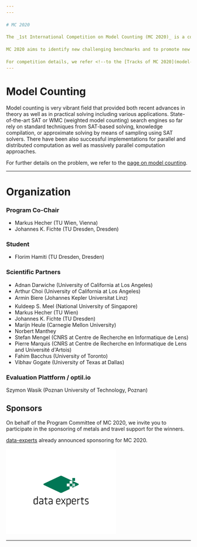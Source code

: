 ```yaml
---
---

# MC 2020

The _1st International Competition on Model Counting (MC 2020)_ is a competition to deepen the relationship between latest theoretical and practical development on the various model counting problems and their practical applications. It targets the problem of counting the number of models of a Boolean formula. 

MC 2020 aims to identify new challenging benchmarks and to promote new solvers for the problem as well as to compare them with state-of-the-art solvers. The MC 2020 follows a direction in the community of constraint solving, where already many competitions have been organized such as on [ASP](https://sites.google.com/view/aspcomp2019/) (7 editions), [CSP](http://xcsp.org/competition) (19 editions), [SAT](http://sat-race-2019.ciirc.cvut.cz/) (19 editions), [SMT](https://smt-comp.github.io/2019/) (14 editions), [MaxSAT](https://maxsat-evaluations.github.io/2019/) Evaluation (13 editions), [QBF](http://www.qbflib.org/) (8 editions).

For competition details, we refer <!--to the [Tracks of MC 2020](model-counting-competition.md) and--> to the [Submission Information](dates).
---
```



# Model Counting

<!-- ---

## Field of Research -->

Model counting is very vibrant field that provided both recent advances in theory as well as in practical solving including various applications. State-of-the-art SAT or WMC (weighted model counting) search engines so far rely on standard techniques from SAT-based solving, knowledge compilation, or approximate solving by means of sampling using SAT solvers. There have been also successful implementations for parallel and distributed computation as well as massively parallel computation approaches. 

For further details on the problem, we refer to the [page on model counting](about).
<!-- Beside the theoretical research there are many implementations available, just to name some state of the art solvers, c2d, d4, DSHARP, miniC2D, cnf2eadt, bdd_minisat_all, and sdd (based on knowledge compilation techniques); ApproxMC4, and sts (based on approximate counting or sampling); Cache, sharpCDCL4, and sharpSAT (CDCL-based solvers using component caching); gpusat, countAntom, and dCountAntom) (parallel or distributed solvers). There are also preprocessors available B+E and pmc. Many solvers are highly competitive and solve various instances. However, there has still not been a competition on the topics related to model counting.  -->

---

<!-- # Sponsors -->



<!-- # Previous Work

Previous simulations included works on the [Turing](https://www.cs.uni-potsdam.de/bs/research/labs.html#turing) and [Zuse](https://www.cs.uni-potsdam.de/bs/research/labsZuse.html) Cluster at University of Potsdam for various projects. As well as various clusters at TU Wien, more detailed, [Behemoth](https://www.ac.tuwien.ac.at/students/), Cobra, which Markus and I helped to congure for operations, and Lion used for the ASP'14 Competition at FLoC Clusters. In addition, we contributed to [benchmark-tools](https://github.com/potassco/benchmark-tool), which allow reproducibility of benchmarks under various cluster schedulers. Finally, Markus Hecher and I were organizers of the 4th Parameterized Algorithms and Computational Experiments Challenge (PACE 2019).

--- -->

# Organization

### Program Co-Chair
* Markus Hecher (TU Wien, Vienna)
* Johannes K. Fichte (TU Dresden, Dresden)

### Student
* Florim Hamiti (TU Dresden, Dresden)

### Scientific Partners
* Adnan Darwiche (University of California at Los Angeles)
* Arthur Choi (University of California at Los Angeles)
* Armin Biere (Johannes Kepler Universitat Linz)
* Kuldeep S. Meel (National University of Singapore)
* Markus Hecher (TU Wien)
* Johannes K. Fichte (TU Dresden)
* Marijn Heule (Carnegie Mellon University)
* Norbert Manthey
* Stefan Mengel (CNRS at Centre de Recherche en Informatique de Lens)
* Pierre Marquis (CNRS at Centre de Recherche en Informatique de Lens and Université d'Artois)
* Fahim Bacchus (University of Toronto)
* Vibhav Gogate (University of Texas at Dallas)

### Evaluation Plattform / optil.io
Szymon Wasik (Poznan University of Technology, Poznan)

## Sponsors


On behalf of the Program Committee of MC 2020, we invite you to participate in the sponsoring of metals and travel support for the winners.


[data-experts](https://data-experts.de) already announced sponsoring for MC 2020.

<img src="assets/images/data-experts-logo.png" alt="data-experts" style="width: 300px;"/>

---
